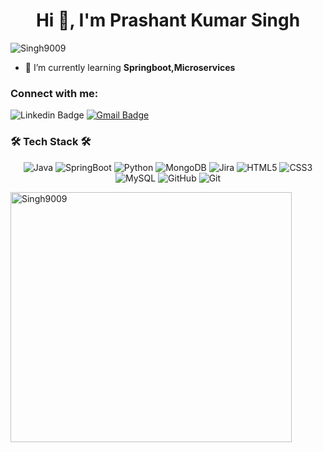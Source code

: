<h1 align="center">Hi 👋, I'm Prashant Kumar Singh</h1>
<p align="left">
  <img src="https://komarev.com/ghpvc/?username=Singh9009&label=Profile%20views&color=0e75b6&style=flat" alt="Singh9009" />
</p>
<!-- <img align="right" src="https://camo.githubusercontent.com/7de37139d0b4c1ce40865e799b446c0e963a3dd8fb68d239707237c40604fa3d/68747470733a2f2f63646e2e6472696262626c652e636f6d2f75736572732f3733303730332f73637265656e73686f74732f363538313234332f6176656e746f2e676966" width="350px"> -->

- 🌱 I’m currently learning **Springboot,Microservices**

<h3 align="left">Connect with me:</h3>

![Linkedin Badge](https://img.shields.io/badge/-Prashant-blue?style=flat-square&logo=Linkedin&logoColor=white&link=(https://www.linkedin.com/in/prashant-kumar-singh-a98503243/)(https://www.linkedin.com/in/prashant-kumar-singh-a98503243/)]([(https://www.linkedin.com/in/prashant-kumar-singh-a98503243/)](https://www.linkedin.com/in/prashant-kumar-singh-a98503243/)))
[![Gmail Badge](https://img.shields.io/badge/-prashantsingh9162@gmail.com-c14438?style=flat-square&logo=Gmail&logoColor=white&link=mailto:prashantsingh9162@gmail.com)](mailto:prashantsingh9162@gmail.com)  

<p align="center">
  <h3>🛠 Tech Stack 🛠</h3>
  <p align="center">
    <img src="https://img.shields.io/badge/-Java-000000?style=flat&logo=Java" alt="Java" />
    <img src="https://img.shields.io/badge/-SpringBoot-000000?style=flat&logo=SpringBoot" alt="SpringBoot" />
    <img src="https://img.shields.io/badge/-Python-000000?style=flat&logo=Python" alt="Python" />
    <img src="https://img.shields.io/badge/-MongoDB-000000?style=flat&logo=MongoDB" alt="MongoDB" />
<!--     <img src="https://img.shields.io/badge/-Figma-000000?style=flat&logo=Figma" alt="Figma" /> -->
    <img src="https://img.shields.io/badge/-Jira-000000?style=flat&logo=Jira" alt="Jira" />
    <img src="https://img.shields.io/badge/-HTML5-000000?style=flat&logo=HTML5" alt="HTML5" />
    <img src="https://img.shields.io/badge/-CSS3-000000?style=flat&logo=CSS3" alt="CSS3" />
    <img src="https://img.shields.io/badge/-MySQL-000000?style=flat&logo=MySQL" alt="MySQL" />
    <img src="https://img.shields.io/badge/-GitHub-000000?style=flat&logo=GitHub&logoColor=FFFFFF" alt="GitHub" />
    <img src="https://img.shields.io/badge/-Git-000000?style=flat&logo=Git&logoColor=F05032" alt="Git" />
  </p>
</p>

<div>
  <img align="left" src="https://github-readme-stats.vercel.app/api/top-langs?username=Singh9009&show_icons=true&locale=en&layout=compact" alt="Singh9009" height="400px" width="450px" />
</div>
